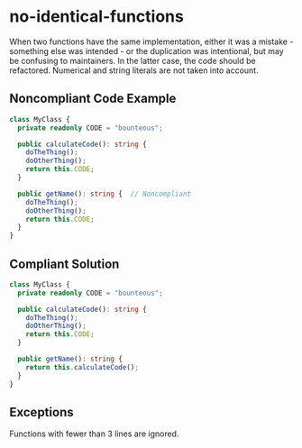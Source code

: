 # no-identical-functions

When two functions have the same implementation, either it was a mistake - something else was intended - or the duplication was intentional, but
may be confusing to maintainers. In the latter case, the code should be refactored. Numerical and string literals are not taken into account.</p>

## Noncompliant Code Example
```typescript
class MyClass {
  private readonly CODE = "bounteous";

  public calculateCode(): string {
    doTheThing();
    doOtherThing();
    return this.CODE;
  }

  public getName(): string {  // Noncompliant
    doTheThing();
    doOtherThing();
    return this.CODE;
  }
}
```

## Compliant Solution
```typescript
class MyClass {
  private readonly CODE = "bounteous";

  public calculateCode(): string {
    doTheThing();
    doOtherThing();
    return this.CODE;
  }

  public getName(): string {
    return this.calculateCode();
  }
}
```

## Exceptions

Functions with fewer than 3 lines are ignored.
